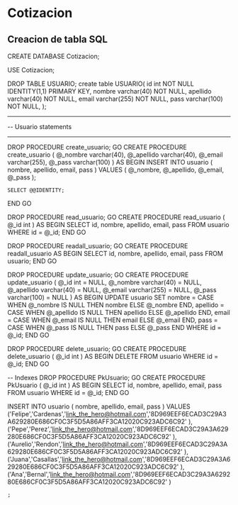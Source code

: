 # Cotizacion




## Creacion de tabla SQL
CREATE DATABASE Cotizacion;

USE Cotizacion;

DROP TABLE  USUARIO;
create table USUARIO(
	id int NOT NULL IDENTITY(1,1) PRIMARY KEY,
	nombre varchar(40) NOT NULL,
	apellido varchar(40) NOT NULL,
	email varchar(255) NOT NULL,
	pass varchar(100) NOT NULL,
);

-- ------------------------------------
-- Usuario statements
-- ------------------------------------
DROP PROCEDURE create_usuario;
GO
CREATE PROCEDURE create_usuario
(
	 @_nombre varchar(40), 
	 @_apellido varchar(40), 
	 @_email varchar(255), 
	 @_pass varchar(100)
)
AS
BEGIN
	INSERT INTO usuario
	(
		nombre, 
		apellido, 
		email, 
		pass
	)
	VALUES
	(
		@_nombre, 
		@_apellido, 
		@_email, 
		@_pass
	);
	
	SELECT @@IDENTITY;
END
GO

DROP PROCEDURE read_usuario;
GO
CREATE PROCEDURE read_usuario
(
	 @_id int
)
AS
BEGIN
	SELECT id, nombre, apellido, email, pass
	FROM usuario
	WHERE id = @_id;
END
GO

DROP PROCEDURE readall_usuario;
GO
CREATE PROCEDURE readall_usuario
AS
BEGIN
	SELECT id, nombre, apellido, email, pass
	FROM usuario;
END
GO

DROP PROCEDURE update_usuario;
GO
CREATE PROCEDURE update_usuario
(
	 @_id int = NULL, 
	 @_nombre varchar(40) = NULL, 
	 @_apellido varchar(40) = NULL, 
	 @_email varchar(255) = NULL, 
	 @_pass varchar(100) = NULL
)
AS
BEGIN
	UPDATE usuario SET 
		nombre = CASE WHEN @_nombre IS NULL THEN nombre ELSE @_nombre END, 
		apellido = CASE WHEN @_apellido IS NULL THEN apellido ELSE @_apellido END, 
		email = CASE WHEN @_email IS NULL THEN email ELSE @_email END, 
		pass = CASE WHEN @_pass IS NULL THEN pass ELSE @_pass END
	WHERE id = @_id;
END
GO

DROP PROCEDURE delete_usuario;
GO
CREATE PROCEDURE delete_usuario
(
	 @_id int
)
AS
BEGIN
	DELETE FROM usuario
	WHERE id = @_id;
END
GO

-- Indexes
DROP PROCEDURE PkUsuario;
GO
CREATE PROCEDURE PkUsuario
(
	@_id int
)
AS
BEGIN
	SELECT id, nombre, apellido, email, pass
	FROM usuario
	WHERE id = @_id;
END
GO

INSERT INTO usuario
	(
		nombre, 
		apellido, 
		email, 
		pass
	)
	VALUES 
	('Felipe','Cardenas','link_the_hero@hotmail.com','8D969EEF6ECAD3C29A3A629280E686CF0C3F5D5A86AFF3CA12020C923ADC6C92'	),
	('Pepe','Perez','link_the_hero@hotmail.com','8D969EEF6ECAD3C29A3A629280E686CF0C3F5D5A86AFF3CA12020C923ADC6C92'	),
	('Aurelio','Rendon','link_the_hero@hotmail.com','8D969EEF6ECAD3C29A3A629280E686CF0C3F5D5A86AFF3CA12020C923ADC6C92'	),
	('Juana','Casallas','link_the_hero@hotmail.com','8D969EEF6ECAD3C29A3A629280E686CF0C3F5D5A86AFF3CA12020C923ADC6C92'	),
	('Ana','Bernal','link_the_hero@hotmail.com','8D969EEF6ECAD3C29A3A629280E686CF0C3F5D5A86AFF3CA12020C923ADC6C92'	)
	
	;
